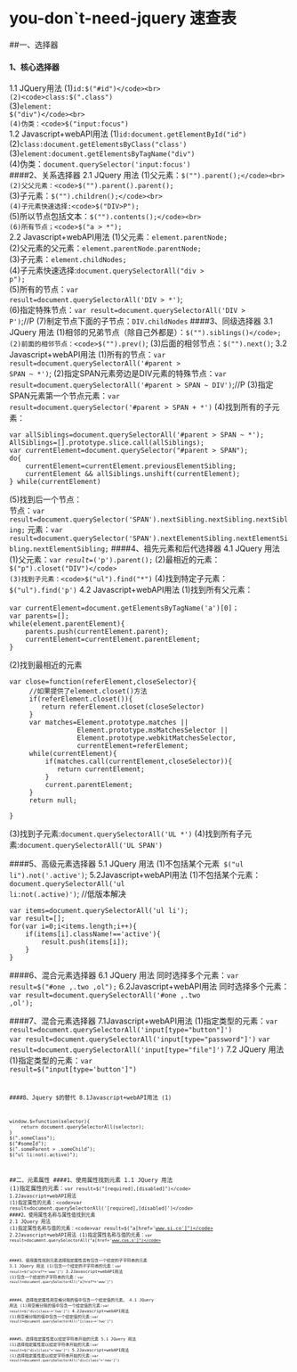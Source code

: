 # you-don`t-need-jquery 速查表
##一、选择器
#### 1、核心选择器
1.1 JQuery用法
(1)<code>id:$("#id")</code><br>
(2)<code>class:$(".class")</code><br>
(3)<code>element: $("div")</code><br>
(4)伪类：<code>$("input:focus")</code><br>
1.2 Javascript+webAPI用法
(1)<code>id:document.getElementById("id")</code><br>
(2)<code>class:document.getElementsByClass("class')</code><br>
(3)<code>element:document.getElementsByTagName("div")</code><br>
(4)伪类：<code>document.querySelector('input:focus')</code><br>
####2、关系选择器
2.1 JQuery 用法
(1)父元素：<code>$("").parent();</code><br>
(2)父父元素：<code>$("").parent().parent();</code><br>
(3)子元素：<code>$("").children();</code><br>
(4)子元素快速选择:<code>$("DIV>P");</code><br>
(5)所以节点包括文本：<code>$("").contents();</code><br>
(6)所有节点；<code>$("a > *");</code><br>
2.2 Javascript+webAPI用法
(1)父元素：<code>element.parentNode;</code><br>
(2)父元素的父元素：<code>element.parentNode.parentNode;</code><br>
(3)子元素：<code>element.childNodes;</code><br>
(4)子元素快速选择:<code>document.querySelectorAll("div > p");</code><br>
(5)所有的节点：<code>var result=document.querySelectorAll('DIV > *')</code>;<br>
(6)指定特殊节点：<code>var result=document.querySelectorAll('DIV > P')</code>;//P
(7)制定节点下面的子节点：<code>DIV.childNodes</code>
####3、同级选择器
3.1 JQuery 用法
(1)相邻的兄弟节点（除自己外都是）：<code>$("").siblings()</code>;
(2)前面的相邻节点：<code>$("").prev()</code>;
(3)后面的相邻节点：<code>$("").next()</code>;
3.2 Javascript+webAPI用法
(1)所有的节点：<code>var result=document.querySelectorAll('#parent > SPAN ~ *')</code>;
(2)指定SPAN元素旁边是DIV元素的特殊节点：<code>var result=document.querySelectorAll('#parent > SPAN ~ DIV')</code>;//P
(3)指定SPAN元素第一个节点元素：<code>var result=document.querySelector('#parent > SPAN + *')</code>
(4)找到所有的子元素：
```
var allSiblings=document.querySelectorAll('#parent > SPAN ~ *');
AllSiblings=[].prototype.slice.call(allSiblings);
var currentElement=document.querySelector("#parent > SPAN");
do{
    currentElement=currentElement.previousElementSibling;
    currentElement && allSiblings.unshift(currentElement);
} while(currentElement)
```
(5)找到后一个节点：<br>
节点：<code>var result=document.querySelector('SPAN').nextSibling.nextSibling.nextSibling;</code>
元素：<code>var result=document.querySelector('SPAN').nextElementSibling.nextElementSibling.nextElementSibling;</code>
####4、祖先元素和后代选择器
4.1 JQuery 用法
(1)父元素：<code>var $result=$('p').parent();</code>
(2)最相近的元素：<code>$("p").closet("DIV")</code>
(3)找到子元素：<code>$("ul").find("*")</code>
(4)找到特定子元素：<code>$("ul").find('p')</code>
4.2 Javascript+webAPI用法
(1)找到所有父元素：
```
var currentElement=document.getElementsByTagName('a')[0]；
var parents=[];
while(element.parentElement){
    parents.push(currentElement.parent);
    currentElement=currentElement.parentElement;
}
```
(2)找到最相近的元素
```
var close=function(referElement,closeSelector){
     //如果提供了element.closet()方法
     if(referElement.closet()){
        return referElement.closet(closeSelector)
     }
     var matches=Element.prototype.matches ||
                 Element.prototype.msMatchesSelector ||
                 Element.prototype.webkitMatchesSelector,
                 currentElement=referElement;
     while(currentElement){
         if(matches.call(currentElement,closeSelector)){
            return currentElement;
         }
         current.parentElement;
     }
     return null;

}
```
(3)找到子元素:<code>document.querySelectorAll('UL *')</code>
(4)找到所有子元素:<code>document.querySelectorAll('UL SPAN')</code>

####5、高级元素选择器
5.1 JQuery 用法
(1)不包括某个元素<code> $("ul li").not('.active')</code>;
5.2Javascript+webAPI用法
(1)不包括某个元素：<code>document.querySelectorAll('ul li:not(.active)')</code>;
//低版本解决
```
var items=document.querySelectorAll('ul li');
var result=[];
for(var i=0;i<items.length;i++){
    if(items[i].className!=='active'){
        result.push(items[i]);
    }
}
```
####6、混合元素选择器
6.1 JQuery 用法
同时选择多个元素：<code>var result=$("#one ,.two ,ol");</code>
6.2Javascript+webAPI用法
同时选择多个元素：<code>var result=document.querySelectorAll('#one ,.two ,ol');</code>

####7、混合元素选择器
7.1Javascript+webAPI用法
(1)指定类型的元素：<code>var result=document.querySelectorAll('input[type="button"]')</code>
<code> var result=document.querySelectorAll('input[type="password"]')</code>
<code>var result=document.querySelectorAll('input[type="file"]')</code>
7.2 JQuery 用法
(1)指定类型的元素：<code>var result=$("input[type='button']")<code>

####8、Jquery $的替代
8.1Javascript+webAPI用法
(1)
```
window.$=function(selector){
    return document.querySelectorAll(selector);
}
$(".someClass");
$("#someId");
$(".someParent > .someChild");
$("ul li:not(.active)");
```
##二、元素属性
####1、使用属性找到元素
1.1 JQuery 用法
(1)指定属性的元素：<code>var result=$("[required],[disabled]")</code>
1.2Javascript+webAPI用法
(1)指定属性的元素：<code>var result=document.querySelectorAll('[required],[disabled]')</code>
####2、使用属性名称与属性值找到元素
2.1 JQuery 用法
(1)指定属性名称与值的元素：<code>var result=$("a[href='www.si.co']")</code>
2.2Javascript+webAPI用法
(1)指定属性名称与值的元素：<code>var result=document.querySelectorAll("a[href='www.cos.s']")</code>

####3、使用属性找到元素选择指定属性具有包含一个给定的子字符串的元素
3.1 JQuery 用法
(1)包含一个给定的子字符串的元素：<code>var result=$("a[href*='www']")</code>
3.2Javascript+webAPI用法
(1)包含一个给定的子字符串的元素：<code>var result=document.querySelectorAll("a[href*='www']")</code>

####4、选择指定属性用空格分隔的值中包含一个给定值的元素。
4.1 JQuery 用法
(1)用空格分隔的值中包含一个给定值的元素:<code>var result=$("div[class~='two']")</code>
4.2Javascript+webAPI用法
(1)用空格分隔的值中包含一个给定值的元素:<code>var result=document.querySelectorAll("[class~='two']")</code>

####5、选择指定属性是以给定字符串开始的元素
5.1 JQuery 用法
(1)选择指定属性是以给定字符串开始的元素:<code>var result=$("div[class^='new']")</code>
5.2Javascript+webAPI用法
(1)选择指定属性是以给定字符串开始的元素:<code>var result=document.querySelectorAll("div[class^='new']")</code>


